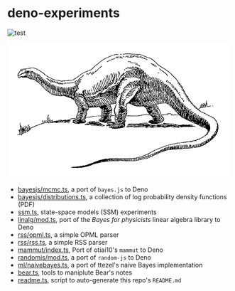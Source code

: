 
# deno-experiments

![test](https://github.com/ruivieira/deno-experiments/workflows/test/badge.svg)

![bronto!](docs/brontosaurus.png)

* [bayesjs/mcmc.ts](bayesjs/mcmc.ts), a port of `bayes.js` to Deno
* [bayesjs/distributions.ts](bayesjs/distributions.ts), a collection of log probability density functions (PDF)
* [ssm.ts](ssm.ts), state-space models (SSM) experiments
* [linalg/mod.ts](linalg/mod.ts), port of the _Bayes for physicists_ linear algebra library to Deno
* [rss/opml.ts](rss/opml.ts), a simple OPML parser
* [rss/rss.ts](rss/rss.ts), a simple RSS parser
* [mammut/index.ts](mammut/index.ts), Port of otiai10's `mammut` to Deno
* [randomjs/mod.ts](randomjs/mod.ts), a port of `random-js` to Deno
* [ml/naivebayes.ts](ml/naivebayes.ts), a port of ttezel's naive Bayes implementation
* [bear.ts](bear.ts), tools to maniplute Bear's notes
* [readme.ts](readme.ts), script to auto-generate this repo's `README.md`
